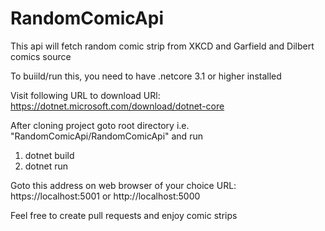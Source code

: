 # RandomComicApi
This api will fetch random comic strip from XKCD and Garfield and Dilbert comics source

To buiild/run this, you need to have .netcore 3.1 or higher installed

Visit following URL to download
URl: https://dotnet.microsoft.com/download/dotnet-core

After cloning project goto root directory i.e. "RandomComicApi/RandomComicApi"
and run 
1) dotnet build
2) dotnet run

Goto this address on web browser of your choice
URL: https://localhost:5001 or http://localhost:5000

Feel free to create pull requests and enjoy comic strips

